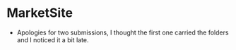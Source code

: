 # MarketSite
- Apologies for two submissions, I thought the first one carried the folders and I noticed it a bit late.
